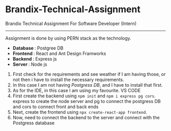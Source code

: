 # Brandix-Technical-Assignment
Brandix Technical Assignment For Software Developer (Intern)

<hr/>

Assignment is done by using PERN stack as the technology.

<ul>
  <li><b> Database </b> : Postgree DB</li>
  <li><b> Frontend </b> : React and Ant Design Framworks</li>
  <li><b> Backend </b> : Express js</li>
  <li><b> Server </b> : Node js</li>
</ul>

<ol>
  <li>First check for the requirements and see weather if I am having those, or not then i have to install the necessary requirements.</li>
  <li>In this case I am not having <i>Postgress DB</i>, and I have to install that first.</li>
  <li>As for the IDE, in this case I am using my favourite. VS CODE</li>
  <li>First create the backend using <code>npm init</code> and <code>npm i express pg cors</code>. express to create the node server and pg to connect the postgress DB and cors to connect front and back ends</li>
  <li>Next, create the frontend using <code>npx create-react-app frontend</code>.</li>
  <li>Now, need to connect  the backend to the server and connect with the Postgress database</li>
</ol>
